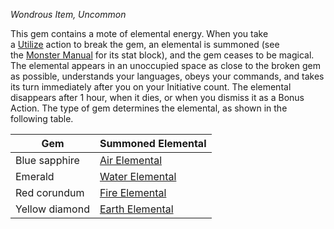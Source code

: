 _Wondrous Item, Uncommon_

This gem contains a mote of elemental energy. When you take a [Utilize](https://www.dndbeyond.com/sources/dnd/free-rules/rules-glossary#UtilizeAction) action to break the gem, an elemental is summoned (see the [Monster Manual](https://www.dndbeyond.com/sources/dnd/mm-2024) for its stat block), and the gem ceases to be magical. The elemental appears in an unoccupied space as close to the broken gem as possible, understands your languages, obeys your commands, and takes its turn immediately after you on your Initiative count. The elemental disappears after 1 hour, when it dies, or when you dismiss it as a Bonus Action. The type of gem determines the elemental, as shown in the following table.

|Gem|Summoned Elemental|
|---|---|
|Blue sapphire|[Air Elemental](https://www.dndbeyond.com/monsters/5194878-air-elemental)|
|Emerald|[Water Elemental](https://www.dndbeyond.com/monsters/5195261-water-elemental)|
|Red corundum|[Fire Elemental](https://www.dndbeyond.com/monsters/4904758-fire-elemental)|
|Yellow diamond|[Earth Elemental](https://www.dndbeyond.com/monsters/5194980-earth-elemental)|